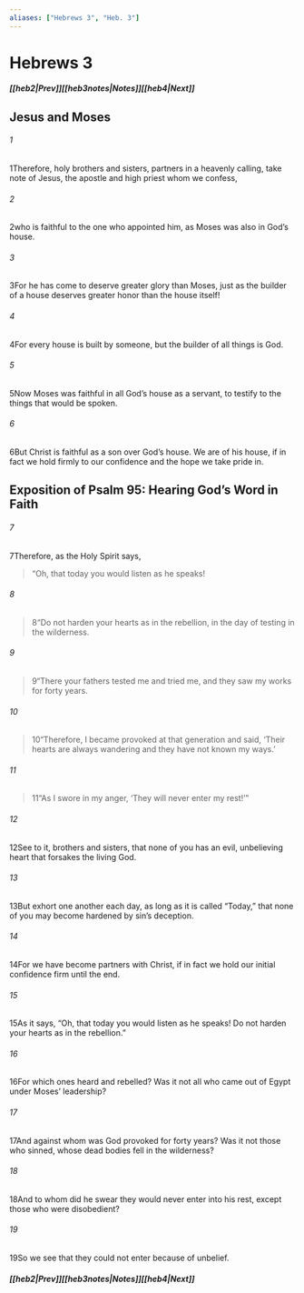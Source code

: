 ```yaml
---
aliases: ["Hebrews 3", "Heb. 3"]
---
```

# Hebrews 3
##### <span class=arrow-left></span>[[heb2|Prev]]<span class=navigation-separator></span>[[heb3notes|Notes]]<span class=navigation-separator></span>[[heb4|Next]]<span class=arrow-right></span>
## Jesus and Moses
###### 1
<span class=verse-first>1</span>Therefore, holy brothers and sisters, partners in a heavenly calling, take note of Jesus, the apostle and high priest whom we confess,
###### 2
<span class=verse-body>2</span>who is faithful to the one who appointed him, as Moses was also in God’s house.
###### 3
<span class=verse-body>3</span>For he has come to deserve greater glory than Moses, just as the builder of a house deserves greater honor than the house itself!
###### 4
<span class=verse-body>4</span>For every house is built by someone, but the builder of all things is God.
###### 5
<span class=verse-body>5</span>Now Moses was faithful in all God’s house as a servant, to testify to the things that would be spoken.
###### 6
<span class=verse-body>6</span>But Christ is faithful as a son over God’s house. We are of his house, if in fact we hold firmly to our confidence and the hope we take pride in.
## Exposition of Psalm 95: Hearing God’s Word in Faith
###### 7
<span class=verse-first>7</span>Therefore, as the Holy Spirit says,
<div class=paragraph-break></div>

><span class=poetry-quote-double>“</span>Oh, that today you would listen as he speaks!
###### 8
><span class=verse-body-poetry>8</span><span class=poetry-quote-double>“</span>Do not harden your hearts as in the rebellion, in the day of testing in the wilderness.
###### 9
><span class=verse-body-poetry>9</span><span class=poetry-quote-double>“</span>There your fathers tested me and tried me, and they saw my works for forty years.
###### 10
><span class=verse-body-poetry>10</span><span class=poetry-quote-double>“</span>Therefore, I became provoked at that generation and said, ‘Their hearts are always wandering and they have not known my ways.’
###### 11
><span class=verse-body-poetry>11</span><span class=poetry-quote-double>“</span>As I swore in my anger, ‘They will never enter my rest!’”
<div class=paragraph-break></div>

###### 12
<span class=verse-body>12</span>See to it, brothers and sisters, that none of you has an evil, unbelieving heart that forsakes the living God.
###### 13
<span class=verse-body>13</span>But exhort one another each day, as long as it is called “Today,” that none of you may become hardened by sin’s deception.
###### 14
<span class=verse-body>14</span>For we have become partners with Christ, if in fact we hold our initial confidence firm until the end.
###### 15
<span class=verse-body>15</span>As it says, “Oh, that today you would listen as he speaks! Do not harden your hearts as in the rebellion.”
###### 16
<span class=verse-body>16</span>For which ones heard and rebelled? Was it not all who came out of Egypt under Moses’ leadership?
###### 17
<span class=verse-body>17</span>And against whom was God provoked for forty years? Was it not those who sinned, whose dead bodies fell in the wilderness?
###### 18
<span class=verse-body>18</span>And to whom did he swear they would never enter into his rest, except those who were disobedient?
###### 19
<span class=verse-body>19</span>So we see that they could not enter because of unbelief.
##### <span class=arrow-left></span>[[heb2|Prev]]<span class=navigation-separator></span>[[heb3notes|Notes]]<span class=navigation-separator></span>[[heb4|Next]]<span class=arrow-right></span>